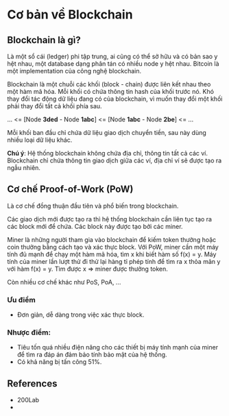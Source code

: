 # Cơ bản về Blockchain
## Blockchain là gì?
Là một sổ cái (ledger) phi tập trung, ai cũng có thể sở hữu và có bản sao y hệt nhau, một database dạng phân tán có nhiều node y hệt nhau. Bitcoin là một implementation của công nghệ blockchain.

Blockchain là một chuỗi các khối (block - chain) được liên kết nhau theo một hàm mã hóa. Mỗi khối có chứa thông tin hash của khối trước nó. Khó thay đổi tác động dữ liệu đang có của blockchain, vì muốn thay đổi một khối phải thay đổi tất cả khối phía sau.

... <= [Node **3ded** - Node **1abc**] <= [Node **1abc** - Node **2be**] <= ...

Mỗi khối ban đầu chỉ chứa dữ liệu giao dịch chuyển tiền, sau này dùng nhiều loại dữ liệu khác.

**Chú ý**: Hệ thống blockchain không chứa địa chỉ, thông tin tất cả các ví. Blockchain chỉ chứa thông tin giao dịch giữa các ví, địa chỉ ví sẽ được tạo ra ngẫu nhiên.
## Cơ chế Proof-of-Work (PoW)
Là cơ chế đồng thuận đầu tiên và phổ biến trong blockchain.

Các giao dịch mới được tạo ra thì hệ thống blockchain cần liên tục tạo ra các block mới để chứa. Các block này được tạo bởi các miner.

Miner là những người tham gia vào blockchain để kiếm token thưởng hoặc coin thưởng bằng cách tạo và xác thực block. Với PoW, miner cần một máy tính đủ mạnh để chạy một hàm mã hóa, tìm x khi biết hàm số f(x) = y. Máy tính của miner lần lượt thử đi thử lại hàng tỉ phép tính để tìm ra x thỏa mãn y với hàm f(x) = y. Tìm được x => miner được thưởng token.

Còn nhiều cơ chế khác như PoS, PoA, ...

### Ưu điểm
- Đơn giản, dễ dàng trong việc xác thực block.

### Nhược điểm:
- Tiêu tốn quá nhiều điện năng cho các thiết bị máy tính mạnh của miner để tìm ra đáp án đảm bảo tính bảo mật của hệ thống.
- Có khả năng bị tấn công 51%.

## References
- 200Lab
- 
